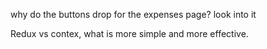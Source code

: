 why do the buttons drop for the expenses page? look into it

Redux vs contex, what is more simple and more effective.